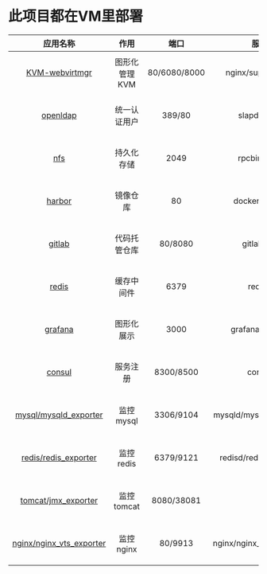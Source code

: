 # 此项目都在VM里部署
|应用名称|作用|端口|服务|部署环境|
|:--:|:--:|:--:|:--:|:--:|
|[KVM-webvirtmgr](https://github.com/happinesslijian/VM/tree/master/KVM-webvirtmgr)|图形化管理KVM|80/6080/8000|nginx/supervisord|CentOS Linux release 7.6.1810|
|[openldap](https://github.com/happinesslijian/VM/tree/master/openldap)|统一认证用户|389/80|slapd/httpd|CentOS Linux release 7.6.1810|
|[nfs](https://github.com/happinesslijian/VM/tree/master/VM%E5%AE%89%E8%A3%85nfs)|持久化存储|2049|rpcbind/nfs|CentOS Linux release 7.6.1810|
|[harbor](https://github.com/happinesslijian/VM/tree/master/harbor)|镜像仓库|80|docker-proxy|CentOS Linux release 7.6.1810|
|[gitlab](https://github.com/happinesslijian/VM/tree/master/gitlab)|代码托管仓库|80/8080|gitlab-ctl|CentOS Linux release 7.6.1810|
|[redis](https://github.com/happinesslijian/VM/tree/master/redis)|缓存中间件|6379|redisd|CentOS Linux release 7.6.1810|
|[grafana](https://github.com/happinesslijian/VM/tree/master/grafana)|图形化展示|3000|grafana-server|CentOS Linux release 7.6.1810|
|[consul](https://github.com/happinesslijian/VM/tree/master/consul)|服务注册|8300/8500|consul|CentOS Linux release 7.6.1810|
|[mysql/mysqld_exporter](https://github.com/happinesslijian/VM/tree/master/%E5%AE%89%E8%A3%85mysql%E5%B9%B6%E4%BD%BF%E7%94%A8prometheus%E7%9B%91%E6%8E%A7)|监控mysql|3306/9104|mysqld/mysqld_exporter|CentOS Linux release 7.6.1810|
|[redis/redis_exporter](https://github.com/happinesslijian/VM/tree/master/%E5%AE%89%E8%A3%85redis%E5%B9%B6%E4%BD%BF%E7%94%A8prometheus%E7%9B%91%E6%8E%A7)|监控redis|6379/9121|redisd/redis_exporter|CentOS Linux release 7.6.1810|
|[tomcat/jmx_exporter](https://github.com/happinesslijian/VM/tree/master/%E5%AE%89%E8%A3%85tomcat%E5%B9%B6%E4%BD%BF%E7%94%A8prometheus%E7%9B%91%E6%8E%A7)|监控tomcat|8080/38081||CentOS Linux release 7.6.1810|
|[nginx/nginx_vts_exporter](https://github.com/happinesslijian/VM/tree/master/%E7%BC%96%E8%AF%91%E5%AE%89%E8%A3%85nginx%E5%B9%B6%E4%BD%BF%E7%94%A8prometheus%E7%9B%91%E6%8E%A7nginx)|监控nginx|80/9913|nginx/nginx_vts_exporter|CentOS Linux release 7.6.1810|
